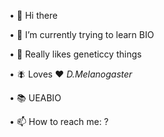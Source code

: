 
•  👋 Hi there 

•  🌱 I’m currently trying to learn BIO 

•  👀 Really likes geneticcy things 

•  🪰 Loves ❤️ *D.Melanogaster*

• 📚 UEABIO

•  📫 How to reach me: ?
